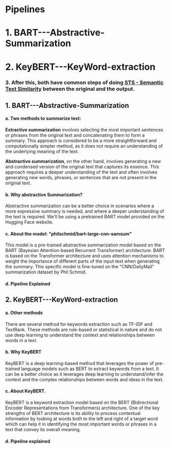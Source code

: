 # Pipelines
# 1. BART---Abstractive-Summarization
# 2. KeyBERT---KeyWord-extraction


### 3. After this, both have common steps of doing [STS - Semantic Text Similarity]([https://pages.github.com/](https://github.com/khalidryder777/Semantic-Similarity---Higging-Face-pretrained-Transformers)) between the original and the output.

## 1. BART---Abstractive-Summarization
  #### a. Two methods to summarize text: 
   **Extractive summarization** involves selecting the most important sentences or phrases from the original text and concatenating them to form a summary. 
   This approach is considered to be a more straightforward and computationally simpler method, as it does not require an understanding of the underlying 
   meaning of the text.

**Abstractive summarization**, on the other hand, involves generating a new and condensed version of the original text that captures its essence. This approach requires a deeper understanding of the text and often involves generating new words, phrases, or sentences that are not present in the original text.

#### b. Why abstractive Summarization?
Abstractive summarization can be a better choice in scenarios where a more expressive summary is needed, and where a deeper understanding of the text is required. We'll be using a pretrained BART model provided on the Hugging Face website. 

#### c. About the model: "philschmid/bart-large-cnn-samsum"
This model is a pre-trained abstractive summarization model based on the BART (Bayesian Attention-based Recurrent Transformer) architecture. BART is based on the Transformer architecture and uses attention mechanisms to weight the importance of different parts of the input text when generating the summary. This specific model is fine-tuned on the "CNN/DailyMail" summarization dataset by Phil Schmid.

#### d. Pipeline Explained


## 2. KeyBERT---KeyWord-extraction
#### a. Other methods 
There are several method for keywords extraction such as TF-IDF and TextRank. These methods are rule-based or statistical in nature and do not use deep learning to understand the context and relationships between words in a text.

#### b. Why KeyBERT
KeyBERT is a deep learning-based method that leverages the power of pre-trained language models such as BERT to extract keywords from a text. 
It can be a better choice as it leverages deep learning to understand/infer the context and the complex relationships between words and ideas in the text.

#### c. About KeyBERT.
KeyBERT is a keyword extraction model based on the BERT (Bidirectional Encoder Representations from Transformers) architecture.
One of the key strengths of BERT architecture is its ability to process contextual information by looking at words both to the left and right of a target word which can help it in identifying the most important words or phrases in a text that convey its overall meaning.

#### d. Pipeline explained










